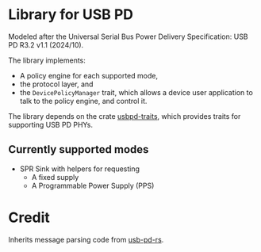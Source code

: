 # Library for USB PD

Modeled after the Universal Serial Bus Power Delivery Specification: USB PD R3.2 v1.1 (2024/10).

The library implements:

- A policy engine for each supported mode,
- the protocol layer, and
- the `DevicePolicyManager` trait, which allows a device user application to talk to the policy engine, and control it.

The library depends on the crate [usbpd-traits](https://crates.io/crates/usbpd-traits), which provides traits for supporting
USB PD PHYs.

## Currently supported modes

- SPR Sink with helpers for requesting
  - A fixed supply
  - A Programmable Power Supply (PPS)

# Credit

Inherits message parsing code from [usb-pd-rs](https://github.com/fmckeogh/usb-pd-rs).
